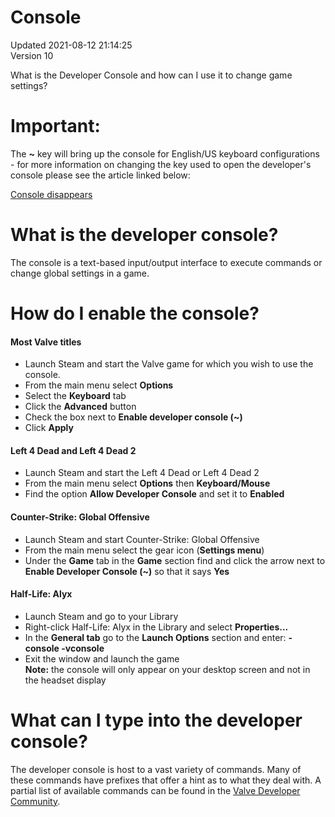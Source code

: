 # Console
Updated 2021-08-12 21:14:25  
Version 10  

What is the Developer Console and how can I use it to change game settings?  
  
  # Important:
  
The **~** key will bring up the console for English/US keyboard configurations - for more information on changing the key used to open the developer's console please see the article linked below:  
  
[Console disappears](https://help.steampowered.com/en/faqs/view/57A7-0501-FCB4-E242)    
# What is the developer console?
The console is a text-based input/output interface to execute commands or change global settings in a game.  
  
  
# How do I enable the console?
  
#### Most Valve titles
* Launch Steam and start the Valve game for which you wish to use the console.
* From the main menu select **Options**
* Select the **Keyboard** tab
* Click the **Advanced** button
* Check the box next to **Enable developer console (~)**
* Click **Apply**
    
#### Left 4 Dead and Left 4 Dead 2
* Launch Steam and start the Left 4 Dead or Left 4 Dead 2
* From the main menu select **Options** then **Keyboard/Mouse**
* Find the option **Allow Developer Console** and set it to **Enabled**
  
#### Counter-Strike: Global Offensive
* Launch Steam and start Counter-Strike: Global Offensive
* From the main menu select the gear icon (**Settings menu**)
* Under the **Game** tab in the **Game** section find and click the arrow next to **Enable Developer Console (~)** so that it says **Yes**
  
#### Half-Life: Alyx
* Launch Steam and go to your Library
* Right-click Half-Life: Alyx in the Library and select **Properties...**
* In the **General tab** go to the **Launch Options** section and enter: **-console -vconsole**
* Exit the window and launch the game   
**Note:** the console will only appear on your desktop screen and not in the headset display
  
  
# What can I type into the developer console?
  
The developer console is host to a vast variety of commands. Many of these commands have prefixes that offer a hint as to what they deal with. A partial list of available commands can be found in the [Valve Developer Community](http://developer.valvesoftware.com/wiki/Console_Command_List).